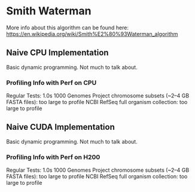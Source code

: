 # Smith Waterman

More info about this algorithm can be found here: https://en.wikipedia.org/wiki/Smith%E2%80%93Waterman_algorithm

## Naive CPU Implementation
Basic dynamic programming. Not much to talk about.

### Profiling Info with Perf on CPU
Regular Tests: 1.0s
1000 Genomes Project chromosome subsets (~2–4 GB FASTA files): too large to profile
NCBI RefSeq full organism collection: too large to profile

## Naive CUDA Implementation
Basic dynamic programming. Not much to talk about. 

### Profiling Info with Perf on H200
Regular Tests: 1.0s
1000 Genomes Project chromosome subsets (~2–4 GB FASTA files): too large to profile
NCBI RefSeq full organism collection: too large to profile
